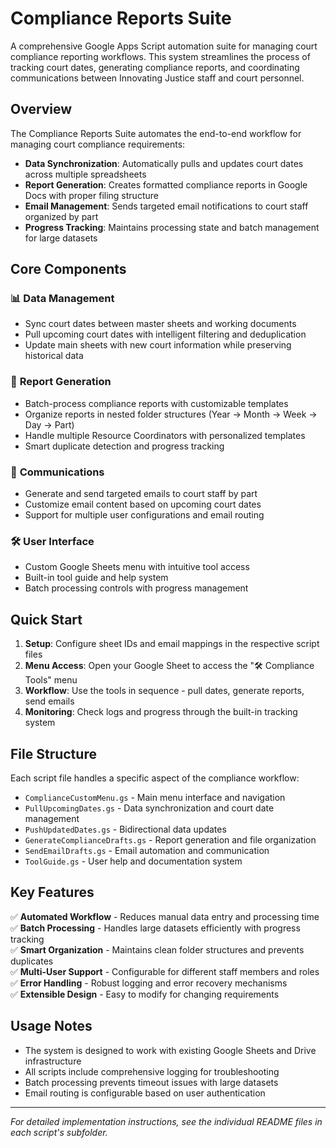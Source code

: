 # Compliance Reports Suite

A comprehensive Google Apps Script automation suite for managing court compliance reporting workflows. This system streamlines the process of tracking court dates, generating compliance reports, and coordinating communications between Innovating Justice staff and court personnel.

## Overview

The Compliance Reports Suite automates the end-to-end workflow for managing court compliance requirements:

- **Data Synchronization**: Automatically pulls and updates court dates across multiple spreadsheets
- **Report Generation**: Creates formatted compliance reports in Google Docs with proper filing structure
- **Email Management**: Sends targeted email notifications to court staff organized by part
- **Progress Tracking**: Maintains processing state and batch management for large datasets

## Core Components

### 📊 **Data Management**
- Sync court dates between master sheets and working documents
- Pull upcoming court dates with intelligent filtering and deduplication
- Update main sheets with new court information while preserving historical data

### 📝 **Report Generation**
- Batch-process compliance reports with customizable templates
- Organize reports in nested folder structures (Year → Month → Week → Day → Part)
- Handle multiple Resource Coordinators with personalized templates
- Smart duplicate detection and progress tracking

### 📧 **Communications**
- Generate and send targeted emails to court staff by part
- Customize email content based on upcoming court dates
- Support for multiple user configurations and email routing

### 🛠️ **User Interface**
- Custom Google Sheets menu with intuitive tool access
- Built-in tool guide and help system
- Batch processing controls with progress management

## Quick Start

1. **Setup**: Configure sheet IDs and email mappings in the respective script files
2. **Menu Access**: Open your Google Sheet to access the "🛠️ Compliance Tools" menu
3. **Workflow**: Use the tools in sequence - pull dates, generate reports, send emails
4. **Monitoring**: Check logs and progress through the built-in tracking system

## File Structure

Each script file handles a specific aspect of the compliance workflow:
- `ComplianceCustomMenu.gs` - Main menu interface and navigation
- `PullUpcomingDates.gs` - Data synchronization and court date management
- `PushUpdatedDates.gs` - Bidirectional data updates
- `GenerateComplianceDrafts.gs` - Report generation and file organization
- `SendEmailDrafts.gs` - Email automation and communication
- `ToolGuide.gs` - User help and documentation system

## Key Features

✅ **Automated Workflow** - Reduces manual data entry and processing time  
✅ **Batch Processing** - Handles large datasets efficiently with progress tracking  
✅ **Smart Organization** - Maintains clean folder structures and prevents duplicates  
✅ **Multi-User Support** - Configurable for different staff members and roles  
✅ **Error Handling** - Robust logging and error recovery mechanisms  
✅ **Extensible Design** - Easy to modify for changing requirements  

## Usage Notes

- The system is designed to work with existing Google Sheets and Drive infrastructure
- All scripts include comprehensive logging for troubleshooting
- Batch processing prevents timeout issues with large datasets
- Email routing is configurable based on user authentication

---

*For detailed implementation instructions, see the individual README files in each script's subfolder.*
